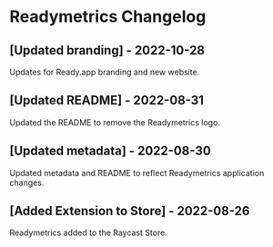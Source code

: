 # Readymetrics Changelog

## [Updated branding] - 2022-10-28
Updates for Ready.app branding and new website.

## [Updated README] - 2022-08-31
Updated the README to remove the Readymetrics logo.

## [Updated metadata] - 2022-08-30
Updated metadata and README to reflect Readymetrics application changes.

## [Added Extension to Store] - 2022-08-26
Readymetrics added to the Raycast Store.
